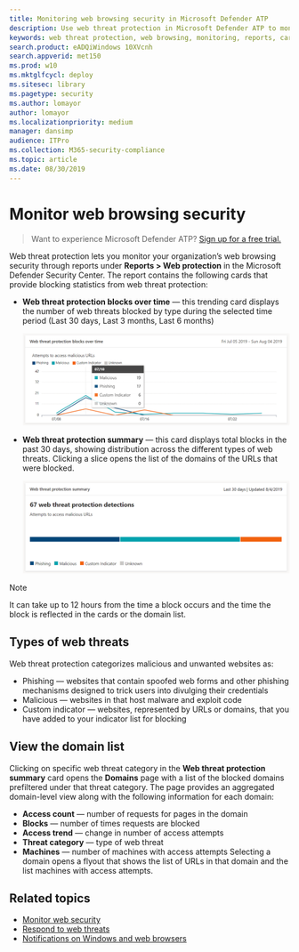 ```yaml
---
title: Monitoring web browsing security in Microsoft Defender ATP
description: Use web threat protection in Microsoft Defender ATP to monitor web browsing security
keywords: web threat protection, web browsing, monitoring, reports, cards, domain list, security, phishing, malware, exploit, websites, network protection, Edge, Internet Explorer, Chrome, Firefox, web browser 
search.product: eADQiWindows 10XVcnh
search.appverid: met150
ms.prod: w10
ms.mktglfcycl: deploy
ms.sitesec: library
ms.pagetype: security
ms.author: lomayor
author: lomayor
ms.localizationpriority: medium
manager: dansimp
audience: ITPro
ms.collection: M365-security-compliance 
ms.topic: article
ms.date: 08/30/2019
---
```


# Monitor web browsing security

>Want to experience Microsoft Defender ATP? [Sign up for a free trial.](https://www.microsoft.com/en-us/WindowsForBusiness/windows-atp?ocid=docs-wdatp-advancedhunting-abovefoldlink)

Web threat protection lets you monitor your organization’s web browsing security through reports under **Reports > Web protection** in the Microsoft Defender Security Center. The report contains the following cards that provide blocking statistics from web threat protection:

- **Web threat protection blocks over time** — this trending card displays the number of web threats blocked by type during the selected time period (Last 30 days, Last 3 months, Last 6 months)
 
    ![Image of the card showing web threats protection blocks over time](images/wtp-blocks-over-time.png)

- **Web threat protection summary** — this card displays total blocks in the past 30 days, showing distribution across the different types of web threats. Clicking a slice opens the list of the domains of the URLs that were blocked.

    ![Image of the card showing web threats protection summary](images/wtp-summary.png)

>[!Note]
>It can take up to 12 hours from the time a block occurs and the time the block is reflected in the cards or the domain list.

## Types of web threats
Web threat protection categorizes malicious and unwanted websites as:
- Phishing — websites that contain spoofed web forms and other phishing mechanisms designed to trick users into divulging their credentials
- Malicious — websites in that host malware and exploit code
- Custom indicator — websites, represented by URLs or domains, that you have added to your indicator list for blocking

## View the domain list
Clicking on specific web threat category in the **Web threat protection summary** card opens the **Domains** page with a list of the blocked domains prefiltered under that threat category. 
The page provides an aggregated domain-level view along with the following information for each domain:
- **Access count** — number of requests for pages in the domain
- **Blocks** — number of times requests are blocked
- **Access trend** — change in number of access attempts
- **Threat category** — type of web threat
- **Machines** — number of machines with access attempts
Selecting a domain opens a flyout that shows the list of URLs in that domain and the list machines with access attempts.

## Related topics
- [Monitor web security](web-threat-protection-monitoring.md)
- [Respond to web threats](web-threat-protection-response.md)
- [Notifications on Windows and web browsers](web-threat-protection-end-user-notifications)